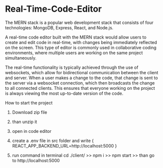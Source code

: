 # Real-Time-Code-Editor
The MERN stack is a popular web development stack that consists of four technologies: MongoDB, Express, React, and Node.js.

A real-time code editor built with the MERN stack would allow users to create and edit code in real-time, with changes being immediately reflected on the screen. This type of editor is commonly used in collaborative coding environments, where multiple users are working on the same project simultaneously.

The real-time functionality is typically achieved through the use of websockets, which allow for bidirectional communication between the client and server. When a user makes a change to the code, that change is sent to the server via a websocket connection, which then broadcasts the change to all connected clients. This ensures that everyone working on the project is always viewing the most up-to-date version of the code.


How to start the project 

1. Download zip file  

2. than  unzip it 

3. open in code editor 

4. create a .env file in src folder and write { REACT_APP_BACKEND_URL=http://localhost:5000 }

5.  run command in terminal  cd ./client/  >>  npm i  >>  npm start  >>  than go to http://localhost:5000


